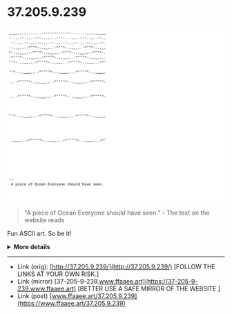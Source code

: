 # 37.205.9.239

![cover](./cover.png)

> "A piece of Ocean Everyone should have seen." - The text on the website reads

Fun ASCII art. So be it!

<details>
  <summary style="font-weight: bold">More details</summary>
  Note: The page lacks classic HTML markup (well, it's just not there at all). The server returns raw ascii in the response, without an html page.

  <img src="./37.205.9.239-screen.png" alt="screen">
</details>

---

- Link (orig): [http://37.205.9.239/](http://37.205.9.239/) [FOLLOW THE LINKS AT YOUR OWN RISK.]
- Link (mirror) [37-205-9-239.www.ffaaee.art](https://37-205-9-239.www.ffaaee.art) [BETTER USE A SAFE MIRROR OF THE WEBSITE.]
- Link (post) [www.ffaaee.art/37.205.9.239](https://www.ffaaee.art/37.205.9.239)
